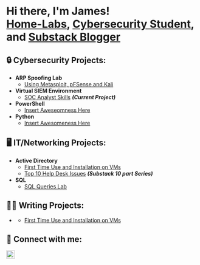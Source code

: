 <h1>Hi there, I'm James! <br/><a href="https://github.com/MaLsR6053/MaLsR6053">Home-Labs</a>, <a href="https://www.linkedin.com/in/james-d-shank">Cybersecurity Student</a>, and <a href="https://jshank.substack.com/">Substack Blogger</a></h1>

<h2>🔒 Cybersecurity Projects:</h2>

- <b>ARP Spoofing Lab</b>
  - [Using Metasploit, pFSense and Kali](https://www.linkedin.com/pulse/arp-spoofing-lab-james-shank/)
- <b>Virtual SIEM Environment</b>
  - [SOC Analyst Skills]() <b><i>(Current Project)</i></b>
- <b>PowerShell</b>
  - [Insert Aweseomness Here]()
- <b>Python</b>
  - [Insert Awesomeness Here]()
 
<h2>🖥️ IT/Networking Projects:</h2>

- <b>Active Directory</b>
  - [First Time Use and Installation on VMs](https://www.linkedin.com/pulse/active-directory-home-lab-james-shank/)
  - [Top 10 Help Desk Issues](https://jshank.substack.com/p/my-active-directory-help-desk-homelab?r=2rhxwp) <b><i>(Substack 10 part Series)</i></b>
- <b>SQL</b>
  - [SQL Queries Lab](https://www.linkedin.com/pulse/my-hands-on-sql-home-lab-james-shank/)
 
<h2>✍🏼 Writing Projects:</h2>

- <b></b>
  - [First Time Use and Installation on VMs](https://www.linkedin.com/pulse/active-directory-home-lab-james-shank/)




<h2> 🤳 Connect with me:</h2>

[<img align="left" alt="James Shank | LinkedIn" width="22px" src="https://cdn.jsdelivr.net/npm/simple-icons@v3/icons/linkedin.svg" />][linkedin]

[linkedin]: https://www.linkedin.com/in/james-d-shank

<!--
**joshmadakor1/joshmadakor1** is a ✨ _special_ ✨ repository because its `README.md` (this file) appears on your GitHub profile.

Here are some ideas to get you started:

- 🔭 I’m currently working on ...
- 🌱 I’m currently learning ...
- 👯 I’m looking to collaborate on ...
- 🤔 I’m looking for help with ...
- 💬 Ask me about ...
- 📫 How to reach me: ...
- 😄 Pronouns: ...
- ⚡ Fun fact: ...
-->
